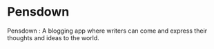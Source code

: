 # Pensdown
Pensdown : A blogging app where writers can come and express their thoughts and ideas to the world.
